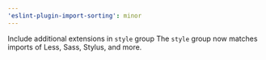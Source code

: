 ```yaml
---
'eslint-plugin-import-sorting': minor
---
```


Include additional extensions in `style` group
The `style` group now matches imports of Less, Sass, Stylus, and more.
